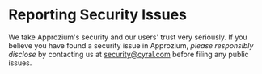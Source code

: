 # Reporting Security Issues

We take Approzium's security and our users' trust very seriously. If you believe you
have found a security issue in Approzium, _please responsibly disclose_ by contacting
us at [security@cyral.com](mailto:security@cyral.com) before filing any public issues.
